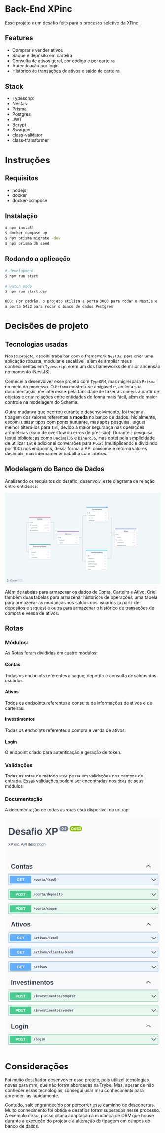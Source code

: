 
# Back-End XPinc

Esse projeto é um desafio feito para o processo seletivo da XPinc.

## Features
- Comprar e vender ativos
- Saque e depósito em carteira
- Consulta de ativos geral, por código e por carteira
- Autenticação por login
- Histórico de transações de ativos e saldo de carteira

## Stack
- Typescript
- NestJs
- Prisma
- Postgres
- JWT
- Bcrypt
- Swagger
- class-validator
- class-transformer

# Instruções
## Requisitos 
- nodejs
- docker
- docker-compose

## Instalação

```bash
$ npm install
$ docker-compose up 
$ npx prisma migrate -dev
$ npx prisma db seed
```

## Rodando a aplicação

```bash
# development
$ npm run start

# watch mode
$ npm run start:dev
```
`OBS: Por padrão, o projeto utiliza a porta 3000 para rodar o NestJs e a porta 5432 para rodar o banco de dados Postgres`

# Decisões de projeto
## Tecnologias usadas
Nesse projeto, escolhi trabalhar com o framework `NestJs`, para criar uma aplicação robusta, modular e escalável, além de ampliar meus conhecimentos em `Typescript` e em um dos frameworks de maior ancensão no momento (NestJS).

Comecei a desenvolver esse projeto com `TypeORM`, mas migrei para `Prisma` no meio do processo. O `Prisma` mostrou-se amigável e, ao ler a sua documentação, me interressei pela facilidade de fazer as querys a partir de objetos e criar relações entre entidades de forma mais fácil, além de maior controle na modelagem do Schema.

Outra mudança que ocorreu durante o desenvolvimento, foi trocar a tipagem dos valores referentes a **moeda** no banco de dados. Inicialmente, escolhi utilizar tipos com ponto flutuante, mas após pesquisa, julguei melhor alterá-los para `Int`, devido a maior segurança nas operações aritméticas (risco de overflow ou erros de precisão). Durante a pesquisa, testei bibliotecas como `DecimalJS` e `DineroJS`, mas optei pela simplicidade de utilizar `Int` e adicionei conversões para `Float` (multiplicando e dividindo por 100) nos endpoints, dessa forma a API consome e retorna valores decimais, mas internamente trabalha com inteiros.

## Modelagem do Banco de Dados

Analisando os requisitos do desafio, desenvolvi este diagrama de relação entre entidades.

![Schema](public/dbschema.png)

Além de tabelas para armazenar os dados de Conta, Carteira e Ativo. Criei também duas tabelas para armazenar históricos de operações: uma tabela para armazenar as mudanças nos saldos dos usuários (a partir de depositos e saques) e outra para armazenar o histórico de transações de compra e venda de ativos.

## Rotas 

### Módulos:
As Rotas foram divididas em quatro módulos:

#### Contas 
Todas os endpoints referentes a saque, depósito e consulta de saldos dos usuários.
#### Ativos
Todos os endpoints referentes a consulta de informações de ativos e de carteiras.
#### Investimentos
Todas os endpoints referentes a compra e venda de ativos.
#### Login
O endpoint criado para autenticação e geração de token.

### Validações
Todas as rotas de método `POST` possuem validações nos campos de entrada. Essas validações podem ser encontradas nos `dtos` de seus módulos

### Documentação
A documentação de todas as rotas está disponivel na url /api

![Rotas](public/swagger.png)

# Considerações 
Foi muito desafiador desenvolver esse projeto, pois utilizei tecnologias novas para mim, que não foram abordadas na Trybe. Mas, apesar de não conhecer essas tecnologias, consegui usar meu conhecimento para aprender-las rapidamente.

Contudo, saio engrandecido por percorrer esse caminho de descobertas. Muito conhecimento foi obtido  e desafios foram superados nesse processo. A exemplo disso, posso citar a adaptação à mudança de ORM que houve durante a execução do projeto e a alteração de tipagem em campos do banco de dados.

